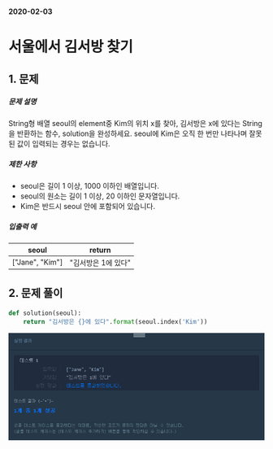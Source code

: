 #### 2020-02-03

# 서울에서 김서방 찾기

## 1. 문제

##### 문제 설명

String형 배열 seoul의 element중 Kim의 위치 x를 찾아, 김서방은 x에 있다는 String을 반환하는 함수, solution을 완성하세요. seoul에 Kim은 오직 한 번만 나타나며 잘못된 값이 입력되는 경우는 없습니다.

##### 제한 사항

- seoul은 길이 1 이상, 1000 이하인 배열입니다.
- seoul의 원소는 길이 1 이상, 20 이하인 문자열입니다.
- Kim은 반드시 seoul 안에 포함되어 있습니다.

##### 입출력 예

| seoul           | return              |
| --------------- | ------------------- |
| ["Jane", "Kim"] | "김서방은 1에 있다" |

## 2. 문제 풀이

```python
def solution(seoul):
    return "김서방은 {}에 있다".format(seoul.index('Kim'))
```

![image-20200204155713883](images/image-20200204155713883.png)



